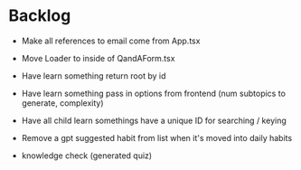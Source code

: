# Backlog

- Make all references to email come from App.tsx
- Move Loader to inside of QandAForm.tsx
- Have learn something return root by id
- Have learn something pass in options from frontend (num subtopics to generate, complexity)
- Have all child learn somethings have a unique ID for searching / keying
- Remove a gpt suggested habit from list when it's moved into daily habits

- knowledge check (generated quiz)

